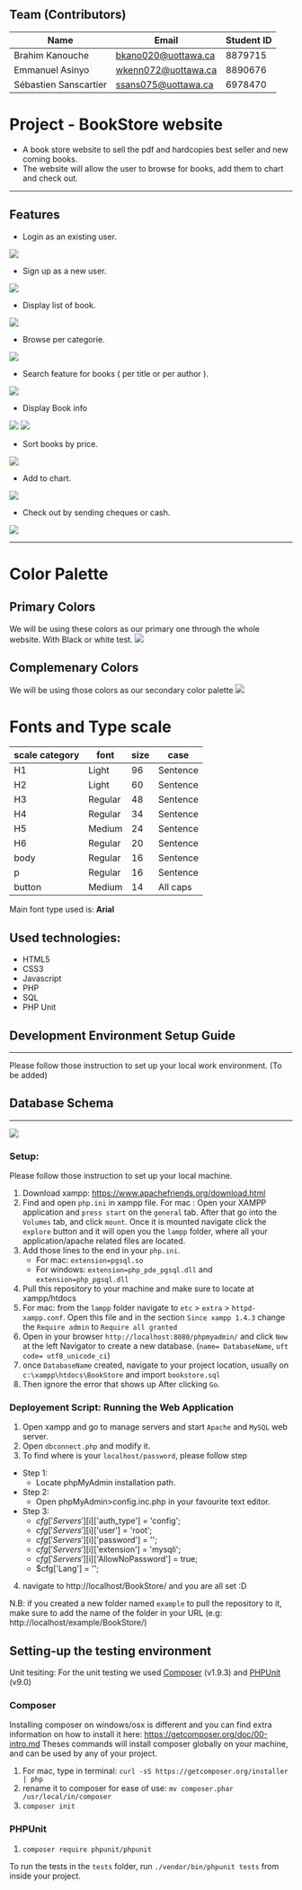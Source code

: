 ## Team (Contributors)

| Name                   | Email               |Student ID   |
|------------------------|---------------------|-------------|
| Brahim Kanouche        | bkano020@uottawa.ca |8879715      |
| Emmanuel Asinyo        | wkenn072@uottawa.ca |8890676      |
| Sébastien Sanscartier  | ssans075@uottawa.ca |6978470      |


# Project - BookStore website

* A book store website to sell the pdf and hardcopies best seller and new coming books. 
* The website will allow the user to browse for books, add them to chart and check out.

------------------

## Features
* Login as an existing user.

![](screenshots/login_form.png)

* Sign up as a new user.

![](screenshots/signup_form.png)

* Display list of book.

![](screenshots/home_logged_in.png)

* Browse per categorie.

![](screenshots/category_research.png)

* Search feature for books ( per title or per author ).

![](screenshots/book_research.png)

* Display Book info

![](screenshots/book_info1.png)
![](screenshots/book_info2.png)

* Sort books by price.

![](screenshots/home_logged_in.png)

* Add to chart.

![](screenshots/cart.png)

* Check out by sending cheques or cash.

![](screenshots/cart.png)

------------------


# Color Palette
## Primary Colors
We will be using these colors as our primary one through the whole website. With Black or white test.
![](images/PrimaryColors.png)

## Complemenary Colors
We will be using those colors as our secondary color palette
![](images/complementaryColorPalette.JPG)

# Fonts and Type scale

| scale category| font    | size   | case      |
|---------------|---------|--------|-----------|
|  H1           | Light   |  96    | Sentence  |
|  H2           | Light   |  60    | Sentence  |
|  H3           | Regular |  48    | Sentence  |
|  H4           | Regular |  34    | Sentence  |
|  H5           | Medium  |  24    | Sentence  |
|  H6           | Regular |  20    | Sentence  |
|  body         | Regular |  16    | Sentence  |
|  p            | Regular |  16    | Sentence  |
|  button       | Medium  |  14    | All caps  |

Main font type used is: **Arial**

## Used technologies: 
 - HTML5
 - CSS3
 - Javascript
 - PHP
 - SQL
 - PHP Unit
## Development Environment Setup Guide
----------------------------------------
Please follow those instruction to set up your local work environment. (To be added)

## Database Schema
----------------------------------------
![](/bookStore-Database.png)

### Setup: 

Please follow those instruction to set up your local machine. 

1. Download xampp: https://www.apachefriends.org/download.html 
2. Find and open ```php.ini``` in xampp file. For mac : Open your XAMPP application and ```press start``` on the ```general``` tab. After that go into the ```Volumes``` tab, and click ```mount```. Once it is mounted navigate click the ```explore``` button and it will open you the ```lampp``` folder, where all your application/apache related files are located.  
3. Add those lines to the end in your ```php.ini```. 
   - For mac: ```extension=pgsql.so```
   - For windows: ```extension=php_pdo_pgsql.dll``` and ```extension=php_pgsql.dll```
5. Pull this repository to your machine and make sure to locate at xampp/htdocs
6. For mac: from the ```lampp``` folder navigate to ```etc``` > ```extra``` > ```httpd-xampp.conf```. Open this file and in the section ```Since xampp 1.4.3``` change the ```Require admin``` to ```Require all granted```
7. Open in your browser ```http://localhost:8080/phpmyadmin/``` and click ```New``` at the left Navigator to create a new database. (```name= DatabaseName```, ```uft code= utf8_unicode_ci```) <br /> 
8. once ```DatabaseName``` created, navigate to your project location, usually on ```c:\xampp\htdocs\BookStore``` and import ```bookstore.sql```
9. Then ignore the error that shows up After clicking ```Go```. 

### Deployement Script: Running the Web Application

1. Open xampp and go to manage servers and start ```Apache``` and ```MySQL``` web server.
2. Open ```dbconnect.php``` and modify it.
3. To find where is your ```localhost/password```, please follow step
   
  - Step 1:
    - Locate phpMyAdmin installation path.
  - Step 2:
    - Open phpMyAdmin>config.inc.php in your favourite text editor.
  - Step 3:
    - $cfg['Servers'][$i]['auth_type'] = 'config';
    - $cfg['Servers'][$i]['user'] = 'root';
    - $cfg['Servers'][$i]['password'] = '';
    - $cfg['Servers'][$i]['extension'] = 'mysqli';
    - $cfg['Servers'][$i]['AllowNoPassword'] = true;
    - $cfg['Lang'] = '';
    
4. navigate to http://localhost/BookStore/ and you are all set :D

N.B: if you created a new folder named ```example``` to pull the repository to it, make sure to add the name of the folder in your URL (e.g: http://localhost/example/BookStore/)

## Setting-up the testing environment

Unit tesiting: For the unit testing we used [Composer](https://getcomposer.org/) (v1.9.3) and [PHPUnit](https://phpunit.de/) (v9.0)

### Composer

Installing composer on windows/osx is different and you can find extra information on how to install it here: https://getcomposer.org/doc/00-intro.md
Theses commands will install composer globally on your machine, and can be used by any of your project. 

1. For mac, type in terminal: ```curl -sS https://getcomposer.org/installer | php```
2. rename it to composer for ease of use: ```mv composer.phar /usr/local/in/composer```
3. ```composer init```

### PHPUnit

1. ```composer require phpunit/phpunit```

To run the tests in the ```tests``` folder, run ```./vendor/bin/phpunit tests``` from inside your project.
